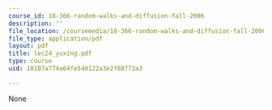 ```yaml
---
course_id: 18-366-random-walks-and-diffusion-fall-2006
description: ''
file_location: /coursemedia/18-366-random-walks-and-diffusion-fall-2006/10107a774a64fe540122a3e2f88773a3_lec24_yuxing.pdf
file_type: application/pdf
layout: pdf
title: lec24_yuxing.pdf
type: course
uid: 10107a774a64fe540122a3e2f88773a3

---
```

None